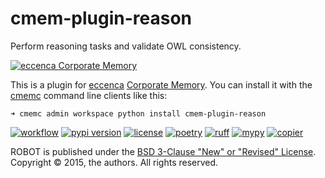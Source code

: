 # cmem-plugin-reason

Perform reasoning tasks and validate OWL consistency.


[![eccenca Corporate Memory][cmem-shield]][cmem-link]


This is a plugin for [eccenca](https://eccenca.com) [Corporate Memory](https://documentation.eccenca.com). You can install it with the [cmemc](https://eccenca.com/go/cmemc) command line clients like this:

```
➜ cmemc admin workspace python install cmem-plugin-reason
```
[![workflow](https://github.com/eccenca/cmem-plugin-reason/actions/workflows/check.yml/badge.svg)](https://github.com/eccenca/cmem-plugin-reason/actions) [![pypi version](https://img.shields.io/pypi/v/cmem-plugin-reason)](https://pypi.org/project/cmem-plugin-reason) [![license](https://img.shields.io/pypi/l/cmem-plugin-reason)](https://pypi.org/project/cmem-plugin-reason)
[![poetry][poetry-shield]][poetry-link] [![ruff][ruff-shield]][ruff-link] [![mypy][mypy-shield]][mypy-link] [![copier][copier-shield]][copier] 

[cmem-link]: https://documentation.eccenca.com
[cmem-shield]: https://img.shields.io/endpoint?url=https://dev.documentation.eccenca.com/badge.json
[poetry-link]: https://python-poetry.org/
[poetry-shield]: https://img.shields.io/endpoint?url=https://python-poetry.org/badge/v0.json
[ruff-link]: https://docs.astral.sh/ruff/
[ruff-shield]: https://img.shields.io/endpoint?url=https://raw.githubusercontent.com/astral-sh/ruff/main/assets/badge/v2.json&label=Code%20Style
[mypy-link]: https://mypy-lang.org/
[mypy-shield]: https://www.mypy-lang.org/static/mypy_badge.svg
[copier]: https://copier.readthedocs.io/
[copier-shield]: https://img.shields.io/endpoint?url=https://raw.githubusercontent.com/copier-org/copier/master/img/badge/badge-grayscale-inverted-border-purple.json

ROBOT is published under the [BSD 3-Clause "New" or "Revised" License](https://choosealicense.com/licenses/bsd-3-clause/).
Copyright © 2015, the authors. All rights reserved.